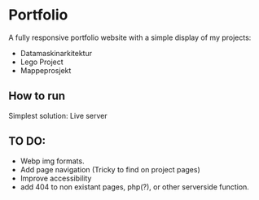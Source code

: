 # Portfolio

A fully responsive portfolio website with a simple display of my projects:

- Datamaskinarkitektur
- Lego Project
- Mappeprosjekt

## How to run

Simplest solution: Live server

## TO DO:

- Webp img formats.
- Add page navigation (Tricky to find on project pages)
- Improve accessibility
- add 404 to non existant pages, php(?), or other serverside function.
